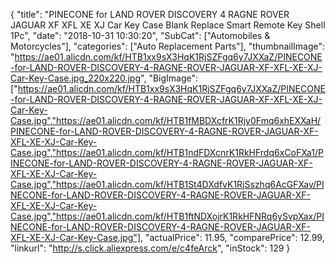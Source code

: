 {
	"title": "PINECONE for LAND ROVER DISCOVERY 4 RAGNE ROVER JAGUAR XF XFL XE XJ Car Key Case Blank Replace Smart Remote Key Shell 1Pc",
	"date": "2018-10-31 10:30:20",
	"SubCat": ["Automobiles & Motorcycles"],
	"categories": ["Auto Replacement Parts"],
	"thumbnailImage": "https://ae01.alicdn.com/kf/HTB1xx9sX3HqK1RjSZFgq6y7JXXaZ/PINECONE-for-LAND-ROVER-DISCOVERY-4-RAGNE-ROVER-JAGUAR-XF-XFL-XE-XJ-Car-Key-Case.jpg_220x220.jpg",
	"BigImage": ["https://ae01.alicdn.com/kf/HTB1xx9sX3HqK1RjSZFgq6y7JXXaZ/PINECONE-for-LAND-ROVER-DISCOVERY-4-RAGNE-ROVER-JAGUAR-XF-XFL-XE-XJ-Car-Key-Case.jpg","https://ae01.alicdn.com/kf/HTB1fMBDXcfrK1Rjy0Fmq6xhEXXaH/PINECONE-for-LAND-ROVER-DISCOVERY-4-RAGNE-ROVER-JAGUAR-XF-XFL-XE-XJ-Car-Key-Case.jpg","https://ae01.alicdn.com/kf/HTB1ndFDXcnrK1RkHFrdq6xCoFXa1/PINECONE-for-LAND-ROVER-DISCOVERY-4-RAGNE-ROVER-JAGUAR-XF-XFL-XE-XJ-Car-Key-Case.jpg","https://ae01.alicdn.com/kf/HTB1St4DXdfvK1RjSszhq6AcGFXav/PINECONE-for-LAND-ROVER-DISCOVERY-4-RAGNE-ROVER-JAGUAR-XF-XFL-XE-XJ-Car-Key-Case.jpg","https://ae01.alicdn.com/kf/HTB1ftNDXojrK1RkHFNRq6ySvpXax/PINECONE-for-LAND-ROVER-DISCOVERY-4-RAGNE-ROVER-JAGUAR-XF-XFL-XE-XJ-Car-Key-Case.jpg"],
	"actualPrice": 11.95,
	"comparePrice": 12.99,
	"linkurl": "http://s.click.aliexpress.com/e/c4feArck",
	"inStock": 129
}
